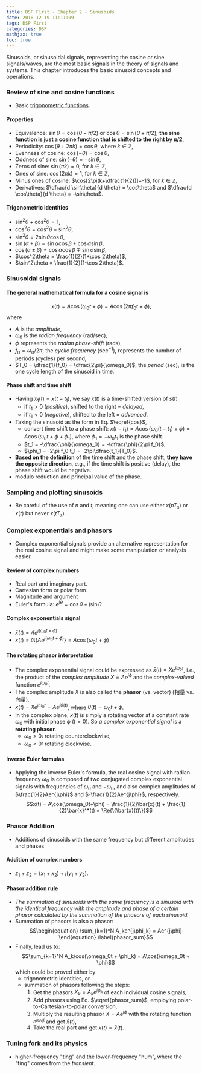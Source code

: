 ```yaml
---
title: DSP First - Chapter 2 - Sinusoids
date: 2018-12-19 11:11:09
tags: DSP First
categories: DSP
mathjax: true
toc: true
---
```


Sinusoids, or sinusoidal signals, representing the cosine or sine signals/waves, are the most basic signals in the theory of signals and systems. This chapter introduces the basic sinusoid concepts and operations.

<!--more-->

### Review of sine and cosine functions
- Basic [trigonometric functions](https://en.wikipedia.org/wiki/Trigonometric_functions).

#### Properties
- Equivalence: $\sin\theta = \cos(\theta-\pi/2)$ or $\cos\theta=\sin(\theta+\pi/2)$; **the sine function is just a cosine function that is shifted to the right by $\pi/2$**,
- Periodicity: $\cos(\theta + 2\pi k) = \cos\theta$, where $k\in \mathbb{Z}$,
- Evenness of cosine: $\cos(-\theta) = \cos\theta$,
- Oddness of sine: $\sin(-\theta) = -\sin\theta$,
- Zeros of sine: $\sin(\pi k) = 0$, for $k\in\mathbb{Z}$,
- Ones of sine: $\cos(2\pi k) = 1$, for $k\in\mathbb{Z}$,
- Minus ones of cosine: $\cos[2\pi(k+\dfrac{1}{2})]=-1$, for $k\in\mathbb{Z}$,
- Derivatives: $\dfrac{d \sin\theta}{d \theta} = \cos\theta$ and $\dfrac{d \cos\theta}{d \theta} = -\sin\theta$.

#### Trigonometric identities
- $\sin^2\theta + \cos^2\theta = 1$,
- $\cos^2\theta = \cos^2\theta - \sin^2\theta$,
- $\sin^2\theta = 2\sin\theta\cos\theta$,
- $\sin(\alpha\pm\beta) = \sin\alpha\cos\beta \pm \cos\alpha\sin\beta$,
- $\cos(\alpha\pm\beta) = \cos\alpha\cos\beta \mp \sin\alpha\sin\beta$,
- $\cos^2\theta = \frac{1}{2}(1+\cos 2\theta)$,
- $\sin^2\theta = \frac{1}{2}(1-\cos 2\theta)$.


### Sinusoidal signals
#### The general mathematical formula for a cosine signal is
$$\begin{equation}
   x(t) = A\cos(\omega_0 t + \phi) = A\cos(2\pi f_0 t + \phi),
\end{equation}\label{cos}$$
where 
- $A$ is the *amplitude*,
- $\omega_0$ is the *radian frequency* (rad/sec),
- $\phi$ represents the *radian phase-shift* (rads),
- $f_0 = \omega_0/2\pi$, the *cyclic frequency* (sec$^{-1}$), represents the number of periods (cycles) per second,
- $T_0 = \dfrac{1}{f_0} = \dfrac{2\pi}{\omega_0}$, the *period* (sec), is the one cycle length of the sinusoid in time.

#### Phase shift and time shift
- Having $x_1(t) = x(t-t_1)$, we say $x(t)$ is a time-shifted version of $s(t)$
  - if $t_1 > 0$ (*positive*), shifted to the right = *delayed*,
  - if $t_1 < 0$ (*negative*), shifted to the left  = *advanced*.
- Taking the sinusoid as the form in Eq. $\eqref{cos}$,
  - convert time shift to a phase shift: $x(t-t_1) = A\cos(\omega_0(t-t_1)+\phi) = A\cos(\omega_0t+\phi+\phi_1)$, where $\phi_1 = -\omega_0t_1$ is the phase shift.
  - $t_1 = -\dfrac{\phi}{\omega_0} = -\dfrac{\phi}{2\pi f_0}$,
  - $\phi_1 = -2\pi f_0 t_1 = -2\pi\dfrac{t_1}{T_0}$.
- **Based on the definition** of the time shift and the phase shift, **they have the opposite direction**, e.g., if the time shift is positive (delay), the phase shift would be negative.
- modulo reduction and principal value of the phase.

### Sampling and plotting sinusoids
- Be careful of the use of $n$ and $t$, meaning one can use either $x(nT_s)$ or $x(t)$ but never $x(tT_s)$.

### Complex exponentials and phasors
- Complex exponential signals provide an alternative representation for the real cosine signal and might make some manipulation or analysis easier.

#### Review of complex numbers
- Real part and imaginary part.
- Cartesian form or polar form.
- Magnitude and argument
- Euler's formula: $e^{j\theta} = \cos\theta + j\sin\theta$

#### Complex exponentials signal
- $\bar{x}(t) = Ae^{j(\omega_0t + \phi)}$
- $x(t) = \Re{\{Ae^{j(\omega_0t+\phi)}\}} = A\cos(\omega_0t+\phi)$

  
#### The rotating phasor interpretation
- The complex exponential signal could be expressed as $\bar{x}(t)=Xe^{j\omega_0t}$, i.e., the product of the *complex amplitude* $X=Ae^{j\phi}$ and the *complex-valued* function $e^{j\omega_0t}$.
- The complex amplitude $X$ is also called the **phasor** (vs. vector) (相量 vs. 向量).
- $\bar{x}(t)=Xe^{j\omega_0t}=Ae^{j\theta(t)}$, where $\theta(t) = \omega_0t + \phi$.
- In the complex plane, $\bar{x}(t)$ is simply a rotating vector at a constant rate $\omega_0$ with initial phase $\phi$ ($t=0$). So *a complex exponential signal* is a **rotating phasor**.
  - $\omega_0 > 0$: rotating counterclockwise,
  - $\omega_0 < 0$: rotating clockwise.
  
#### Inverse Euler formulas
- Applying the inverse Euler's formula, the real cosine signal with radian frequency $\omega_0$ is composed of two conjugated complex exponential signals with frequencies of $\omega_0$ and $-\omega_0$, and also complex amplitudes of $\frac{1}{2}Ae^{j\phi}$ and $-\frac{1}{2}Ae^{j\phi}$, respectively.
  $$x(t) = A\cos(\omega_0t+\phi) = \frac{1}{2}\bar{x}(t) + \frac{1}{2}\bar{x}^*(t) = \Re{\{\bar{x}(t)\}}$$

### Phasor Addition 
- Additions of sinusoids with the same frequency but different amplitudes and phases

#### Addition of complex numbers
- $z_1+z_2= (x_1+x_2)+j(y_1+y_2)$.

#### Phasor addition rule
- *The summation of sinusoids with the same frequency is a sinusoid with the identical frequency with the amplitude and phase of a certain phasor calculated by the summation of the phasors of each sinusoid.*
- Summation of phasors is also a phasor: 
    $$\begin{equation}
	  \sum_{k=1}^N A_ke^{j\phi_k} = Ae^{j\phi}
	  \end{equation} \label{phasor_sum}$$
- Finally, lead us to: $$\sum_{k=1}^N A_k\cos(\omega_0t + \phi_k) = A\cos(\omega_0t + \phi)$$
  which could be proved either by
  - trigonometric identities, or
  - summation of phasors following the steps:
    1. Get the phasors $X_k = A_ke^{j\phi_k}$ of each individual cosine signals,
    2. Add phasors using Eq. $\eqref{phasor_sum}$, employing polar-to-Cartesian-to-polar conversion,
    3. Multiply the resulting phasor $X=Ae^{j\phi}$ with the rotating function $e^{j\omega_0t}$ and get $\bar{x}(t)$,
    4. Take the real part and get $x(t) = \bar{x}(t)$.

### Tuning fork and its physics
- higher-frequency "ting" and the lower-frequency "hum", where the "ting" comes from the *transient*.


